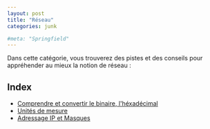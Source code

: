 ```yaml
---
layout: post
title: "Réseau"
categories: junk

#meta: "Springfield"
---
```


Dans cette catégorie, vous trouverez des pistes et des conseils pour appréhender au mieux la notion de réseau : 

## Index 

- [Comprendre et convertir le binaire, l'héxadécimal](/langages.md)
- [Unités de mesure](/unitesDeMesure.md)
- [Adressage IP et Masques](/IP.md)
